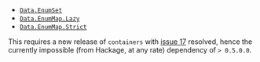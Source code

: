 * [`Data.EnumSet`](http://hackage.haskell.org/packages/archive/enummapset-th/latest/doc/html/Data-EnumSet.html)
* [`Data.EnumMap.Lazy`](http://hackage.haskell.org/packages/archive/enummapset-th/latest/doc/html/Data-EnumMap-Lazy.html)
* [`Data.EnumMap.Strict`](http://hackage.haskell.org/packages/archive/enummapset-th/latest/doc/html/Data-EnumMap-Strict.html)

This requires a new release of `containers` with [issue
17](https://github.com/haskell/containers/pull/17) resolved, hence the
currently impossible (from Hackage, at any rate) dependency of `> 0.5.0.0`.

